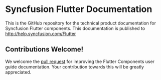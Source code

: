 # Syncfusion Flutter Documentation

This is the GitHub repository for the technical product documentation for Syncfusion Flutter components. This documentation is published to http://help.syncfusion.com/Flutter

## Contributions Welcome!

We welcome the [pull request](https://docs.github.com/en/github/managing-files-in-a-repository/editing-files-in-another-users-repository) for improving the Flutter Components user guide documentation. Your contribution towards this will be greatly appreciated.